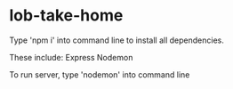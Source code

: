 # lob-take-home

Type 'npm i' into command line to install all dependencies.

These include: 
Express 
Nodemon

To run server, type 'nodemon' into command line